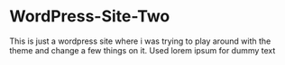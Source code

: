 # WordPress-Site-Two

This is just a wordpress site where i was trying to play around with the theme and change a few things on it. Used lorem ipsum for dummy text

